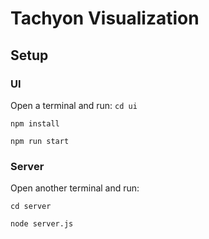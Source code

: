 # Tachyon Visualization


## Setup

### UI
Open a terminal and run:
```cd ui```

```npm install```

```npm run start```

### Server
Open another terminal and run:

```cd server```

```node server.js```

